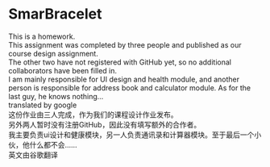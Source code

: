 # SmarBracelet
This is a homework.<br>
This assignment was completed by three people and published as our course design assignment.<br>
The other two have not registered with GitHub yet, so no additional collaborators have been filled in.<br>
I am mainly responsible for UI design and health module, and another person is responsible for address book and calculator module. As for the last guy, he knows nothing...<br>
translated by google<br>
这份作业由三人完成，作为我们的课程设计作业发布。<br>
另外两人暂时没有注册GitHub，因此没有填写额外的合作者。<br>
我主要负责ui设计和健康模块，另一人负责通讯录和计算器模块。至于最后一个小伙，他什么都不会……<br>
英文由谷歌翻译<br>
